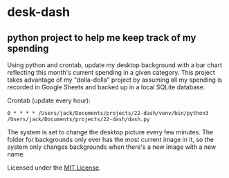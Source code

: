 # desk-dash
## python project to help me keep track of my spending 

Using python and crontab, update my desktop background with a bar chart reflecting this month's current spending in a given category.
This project takes advantage of my "dolla-dolla" project by assuming all my spending is recorded in Google Sheets and backed up in a local SQLite database.

Crontab (update every hour):
```
0 * * * * /Users/jack/Documents/projects/22-dash/venv/bin/python3 /Users/jack/Documents/projects/22-dash/dash.py
```

The system is set to change the desktop picture every few minutes.
The folder for backgrounds only ever has the most current image in it, so the system only changes backgrounds when there's a new image with a new name.

Licensed under the [MIT License](LICENSE).
